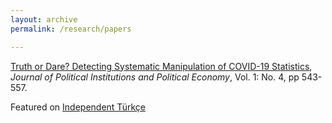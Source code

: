 ```yaml
---
layout: archive
permalink: /research/papers

---
```


[Truth or Dare? Detecting Systematic Manipulation of COVID-19 Statistics](https://www.nowpublishers.com/article/Details/PIP-0021), *Journal of Political Institutions and Political Economy*, Vol. 1: No. 4, pp 543-557.

Featured on [Independent Türkçe](https://www.indyturk.com/node/279981/haber/türkiye’nin-koronavirüs-verileri-benford-yasası-ve-uzmanlar-ne-diyor-rakamlar#.X8Znad4nzEZ.twitter)
